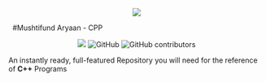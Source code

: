 <p align="center">
    <img src="https://upload.wikimedia.org/wikipedia/commons/1/18/ISO_C%2B%2B_Logo.svg">
</p>
&nbsp;
#Mushtifund Aryaan - CPP 

<p align="center">
  <img src="https://img.shields.io/github/repo-size/atharv115/MAHSS-CPP?logo=GitHub&style=for-the-badge">
  <img alt="GitHub" src="https://img.shields.io/github/license/Atharv115/MAHSS-CPP?logo=GIthub&style=for-the-badge">
  <img alt="GitHub contributors" src="https://img.shields.io/github/contributors/Atharv115/MAHSS-CPP?color=green&label=Repo%20Contributers&logo=Github&style=for-the-badge">
 </p> 

An instantly ready, full-featured Repository you will need for the reference of **C++** Programs
